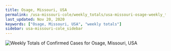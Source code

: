 ```yaml
---
title: Osage, Missouri, USA
permalink: /usa-missouri-cole/weekly_totals/usa-missouri-osage-weekly_totals.html
last_updated: Nov 20, 2020
keywords: ["Osage, Missouri, USA", "weekly totals"]
sidebar: usa-missouri-cole_sidebar
---
```


![Weekly Totals of Confirmed Cases for Osage, Missouri, USA](/covid_tracker/images/graphs/usa-missouri-osage-weekly_totals_graph.png)
